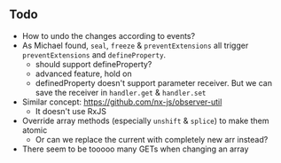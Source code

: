 ## Todo

- How to undo the changes according to events?
- As Michael found, `seal`, `freeze` & `preventExtensions`  all trigger `preventExtensions` and `defineProperty`.
    - should support defineProperty?
    - advanced feature, hold on
    - definedProperty doesn't support parameter receiver. But we can save the receiver in `handler.get` & `handler.set`
- Similar concept: https://github.com/nx-js/observer-util
    - It doesn't use RxJS
- Override array methods (especially `unshift` & `splice`) to make them atomic
    - Or can we replace the current with completely new arr instead?
- There seem to be tooooo many GETs when changing an array
